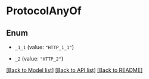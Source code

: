 # ProtocolAnyOf

## Enum


* `_1_1` (value: `"HTTP_1_1"`)

* `_2` (value: `"HTTP_2"`)


[[Back to Model list]](../README.md#documentation-for-models) [[Back to API list]](../README.md#documentation-for-api-endpoints) [[Back to README]](../README.md)



